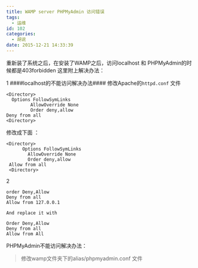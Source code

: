 ```yaml
---
title: WAMP server PHPMyAdmin 访问错误
tags:
  - 运维
id: 102
categories:
  - 胡说
date: 2015-12-21 14:33:39
---
```


重新装了系统之后，在安装了WAMP之后，访问localhost 和 PHPMyAdmin的时候都是403forbidden
这里附上解决办法：

1
####localhost的不能访问解决办法####
修改Apache的`httpd.conf` 文件

``` 
<Directory>
  Options FollowSymLinks
         AllowOverride None
         Order deny,allow
Deny from all
<Directory>
```
修改成下面 ：

```
<Directory>
      Options FollowSymLinks
        AllowOverride None
        Order deny,allow
 Allow from all
 <Directory>
```
2

```
order Deny,Allow
Deny from all
Allow from 127.0.0.1

And replace it with

Order Deny,Allow
Deny from all
Allow from All
```
PHPMyAdmin不能访问解决办法：
>修改wamp文件夹下的alias/phpmyadmin.conf 文件
